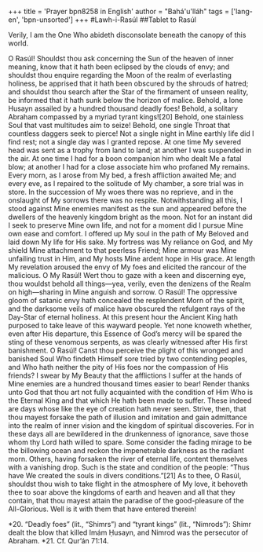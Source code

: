 +++
title = 'Prayer bpn8258 in English'
author = "Bahá'u'lláh"
tags = ['lang-en', 'bpn-unsorted']
+++
#Lawh-i-Rasúl
##Tablet to Rasúl

Verily, I am the One Who abideth disconsolate beneath the canopy of this world.

O Rasúl! Shouldst thou ask concerning the Sun of the heaven of inner meaning, know that it hath been eclipsed by the clouds of envy; and shouldst thou enquire regarding the Moon of the realm of everlasting holiness, be apprised that it hath been obscured by the shrouds of hatred; and shouldst thou search after the Star of the firmament of unseen reality, be informed that it hath sunk below the horizon of malice. Behold, a lone Husayn assailed by a hundred thousand deadly foes! Behold, a solitary Abraham compassed by a myriad tyrant kings![20] Behold, one stainless Soul that vast multitudes aim to seize! Behold, one single Throat that countless daggers seek to pierce!
Not a single night in Mine earthly life did I find rest; not a single day was I granted repose. At one time My severed head was sent as a trophy from land to land; at another I was suspended in the air. At one time I had for a boon companion him who dealt Me a fatal blow; at another I had for a close associate him who profaned My remains. Every morn, as I arose from My bed, a fresh affliction awaited Me; and every eve, as I repaired to the solitude of My chamber, a sore trial was in store. In the succession of My woes there was no reprieve, and in the onslaught of My sorrows there was no respite.
Notwithstanding all this, I stood against Mine enemies manifest as the sun and appeared before the dwellers of the heavenly kingdom bright as the moon. Not for an instant did I seek to preserve Mine own life, and not for a moment did I pursue Mine own ease and comfort. I offered up My soul in the path of My Beloved and laid down My life for His sake. My fortress was My reliance on God, and My shield Mine attachment to that peerless Friend; Mine armour was Mine unfailing trust in Him, and My hosts Mine ardent hope in His grace.
At length My revelation aroused the envy of My foes and elicited the rancour of the malicious. O My Rasúl! Wert thou to gaze with a keen and discerning eye, thou wouldst behold all things—yea, verily, even the denizens of the Realm on high—sharing in Mine anguish and sorrow. O Rasúl! The oppressive gloom of satanic envy hath concealed the resplendent Morn of the spirit, and the darksome veils of malice have obscured the refulgent rays of the Day-Star of eternal holiness.
At this present hour the Ancient King hath purposed to take leave of this wayward people. Yet none knoweth whether, even after His departure, this Essence of God’s mercy will be spared the sting of these venomous serpents, as was clearly witnessed after His first banishment.
O Rasúl! Canst thou perceive the plight of this wronged and banished Soul Who findeth Himself sore tried by two contending peoples, and Who hath neither the pity of His foes nor the compassion of His friends? I swear by My Beauty that the afflictions I suffer at the hands of Mine enemies are a hundred thousand times easier to bear! Render thanks unto God that thou art not fully acquainted with the condition of Him Who is the Eternal King and that which He hath been made to suffer. These indeed are days whose like the eye of creation hath never seen.
Strive, then, that thou mayest forsake the path of illusion and imitation and gain admittance into the realm of inner vision and the kingdom of spiritual discoveries. For in these days all are bewildered in the drunkenness of ignorance, save those whom thy Lord hath willed to spare. Some consider the fading mirage to be the billowing ocean and reckon the impenetrable darkness as the radiant morn. Others, having forsaken the river of eternal life, content themselves with a vanishing drop. Such is the state and condition of the people: “Thus have We created the souls in divers conditions.”[21]
As to thee, O Rasúl, shouldst thou wish to take flight in the atmosphere of My love, it behoveth thee to soar above the kingdoms of earth and heaven and all that they contain, that thou mayest attain the paradise of the good-pleasure of the All-Glorious. Well is it with them that have entered therein!

*20.    “Deadly foes” (lit., “Shimrs”) and “tyrant kings” (lit., “Nimrods”): Shimr dealt the blow that killed Imám Ḥusayn, and Nimrod was the persecutor of Abraham.
*21.    Cf. Qur’án 71:14.
